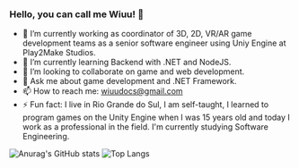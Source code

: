 ### Hello, you can call me Wiuu! 👋

- 🔭 I’m currently working as coordinator of 3D, 2D, VR/AR game development teams as a senior software engineer using Uniy Engine at Play2Make Studios.
- 🌱 I’m currently learning Backend with .NET and NodeJS.
- 👯 I’m looking to collaborate on game and web development.
- 💬 Ask me about game development and .NET Framework.
- 📫 How to reach me: wiuudocs@gmail.com
- ⚡ Fun fact: I live in Rio Grande do Sul, I am self-taught, I learned to program games on the Unity Engine when I was 15 years old and today I work as a professional in the field. I'm currently studying Software Engineering.

![Anurag's GitHub stats](https://github-readme-stats.vercel.app/api?username=wiuudev&hide=stars,prs&show_icons=true&theme=algolia)
![Top Langs](https://github-readme-stats.vercel.app/api/top-langs/?username=wiuudev&hide_progress=true)

